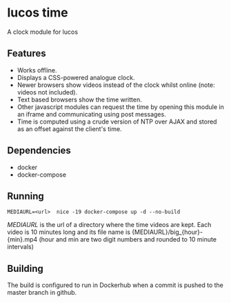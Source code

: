 # lucos time
A clock module for lucos

## Features
* Works offline.
* Displays a CSS-powered analogue clock.
* Newer browsers show videos instead of the clock whilst online (note: videos not included).
* Text based browsers show the time written.
* Other javascript modules can request the time by opening this module in an iframe and communicating using post messages.
* Time is computed using a crude version of NTP over AJAX and stored as an offset against the client's time.

## Dependencies
* docker
* docker-compose

## Running
`MEDIAURL=<url>  nice -19 docker-compose up -d --no-build`

_MEDIAURL_ is the url of a directory where the time videos are kept.  Each video is 10 minutes long and its file name is {MEDIAURL}/big_{hour}-{min}.mp4 (hour and min are two digit numbers and rounded to 10 minute intervals)

## Building
The build is configured to run in Dockerhub when a commit is pushed to the master branch in github.